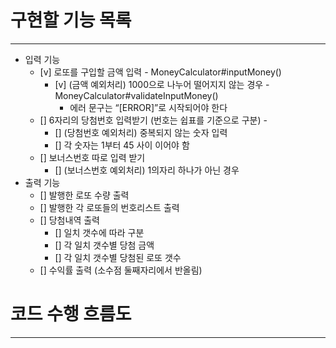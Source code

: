 # 구현할 기능 목록

------------------


* 입력 기능
  * [v] 로또를 구입할 금액 입력 - MoneyCalculator#inputMoney()
    * [v] (금액 예외처리) 1000으로 나누어 떨어지지 않는 경우 - MoneyCalculator#validateInputMoney()
      * 에러 문구는 “[ERROR]”로 시작되어야 한다
  * [] 6자리의 당첨번호 입력받기 (번호는 쉽표를 기준으로 구분) - 
    * [] (당첨번호 예외처리) 중복되지 않는 숫자 입력
    * [] 각 숫자는 1부터 45 사이 이어야 함
  * [] 보너스번호 따로 입력 받기
    * [] (보너스번호 예외처리) 1의자리 하나가 아닌 경우
* 출력 기능
  * [] 발행한 로또 수량 출력
  * [] 발행한 각 로또들의 번호리스트 출력
  * [] 당첨내역 출력
    * [] 일치 갯수에 따라 구분
    * [] 각 일치 갯수별 당첨 금액
    * [] 각 일치 갯수별 당첨된 로또 갯수
  * [] 수익률 출력 (소수점 둘째자리에서 반올림)
# 코드 수행 흐름도

--------



